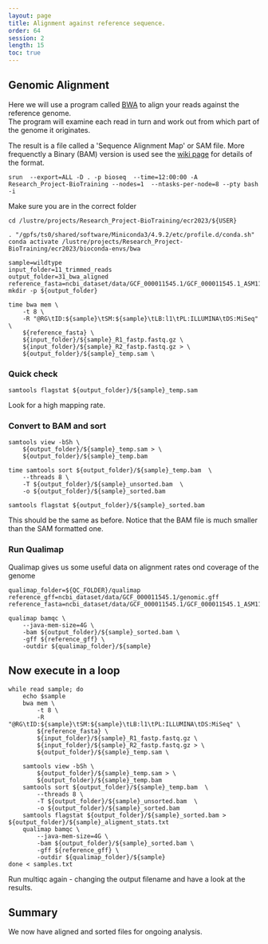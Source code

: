 ```yaml
---
layout: page
title: Alignment against reference sequence.
order: 64
session: 2
length: 15
toc: true
---
```


## Genomic Alignment

Here we will use a program called [BWA](https://github.com/lh3/bwa) to align your reads against the reference genome.  
The program will examine each read in turn and work out from which part of the genome it originates. 

The result is a file called a 'Sequence Alignment Map' or SAM file. More frequenctly a Binary (BAM) version is used see the [wiki page](https://en.wikipedia.org/wiki/SAM_(file_format)) for details of the format.



```
srun  --export=ALL -D . -p bioseq  --time=12:00:00 -A Research_Project-BioTraining --nodes=1  --ntasks-per-node=8 --pty bash -i
```

Make sure you are in the correct folder
```
cd /lustre/projects/Research_Project-BioTraining/ecr2023/${USER}
```

```
. "/gpfs/ts0/shared/software/Miniconda3/4.9.2/etc/profile.d/conda.sh"
conda activate /lustre/projects/Research_Project-BioTraining/ecr2023/bioconda-envs/bwa
```

```
sample=wildtype
input_folder=11_trimmed_reads
output_folder=31_bwa_aligned
reference_fasta=ncbi_dataset/data/GCF_000011545.1/GCF_000011545.1_ASM1154v1_genomic.fna
mkdir -p ${output_folder}
```


```
time bwa mem \
    -t 8 \
    -R "@RG\tID:${sample}\tSM:${sample}\tLB:l1\tPL:ILLUMINA\tDS:MiSeq" \
    ${reference_fasta} \
    ${input_folder}/${sample}_R1_fastp.fastq.gz \
    ${input_folder}/${sample}_R2_fastp.fastq.gz > \
    ${output_folder}/${sample}_temp.sam \
```

### Quick check
```
samtools flagstat ${output_folder}/${sample}_temp.sam
```
Look for a high mapping rate.


### Convert to BAM and sort
```
samtools view -bSh \
    ${output_folder}/${sample}_temp.sam > \
    ${output_folder}/${sample}_temp.bam 
```
```
time samtools sort ${output_folder}/${sample}_temp.bam  \
    --threads 8 \
    -T ${output_folder}/${sample}_unsorted.bam  \
    -o ${output_folder}/${sample}_sorted.bam
```
```
samtools flagstat ${output_folder}/${sample}_sorted.bam
```
This should be the same as before. Notice that the BAM file is much smaller than the SAM formatted one.

### Run Qualimap

Qualimap gives us some useful data on alignment rates ond coverage of the genome

```
qualimap_folder=${QC_FOLDER}/qualimap
reference_gff=ncbi_dataset/data/GCF_000011545.1/genomic.gff
reference_fasta=ncbi_dataset/data/GCF_000011545.1/GCF_000011545.1_ASM1154v1_genomic.fna

qualimap bamqc \
    --java-mem-size=4G \
    -bam ${output_folder}/${sample}_sorted.bam \
    -gff ${reference_gff} \
    -outdir ${qualimap_folder}/${sample}
```


## Now execute in a loop
```
while read sample; do 
    echo $sample
    bwa mem \
        -t 8 \
        -R "@RG\tID:${sample}\tSM:${sample}\tLB:l1\tPL:ILLUMINA\tDS:MiSeq" \
        ${reference_fasta} \
        ${input_folder}/${sample}_R1_fastp.fastq.gz \
        ${input_folder}/${sample}_R2_fastp.fastq.gz > \
        ${output_folder}/${sample}_temp.sam \
        
    samtools view -bSh \
        ${output_folder}/${sample}_temp.sam > \
        ${output_folder}/${sample}_temp.bam 
    samtools sort ${output_folder}/${sample}_temp.bam  \
        --threads 8 \
        -T ${output_folder}/${sample}_unsorted.bam  \
        -o ${output_folder}/${sample}_sorted.bam
    samtools flagstat ${output_folder}/${sample}_sorted.bam > ${output_folder}/${sample}_aligment_stats.txt
    qualimap bamqc \
        --java-mem-size=4G \
        -bam ${output_folder}/${sample}_sorted.bam \
        -gff ${reference_gff} \
        -outdir ${qualimap_folder}/${sample}
done < samples.txt
```




Run multiqc again - changing the output filename and have a look at the results.

## Summary

We now have aligned and sorted files for ongoing analysis.

